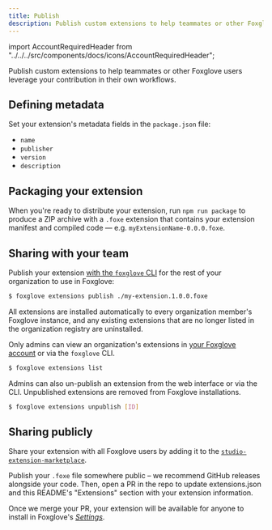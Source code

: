 ```yaml
---
title: Publish
description: Publish custom extensions to help teammates or other Foxglove users leverage your contribution in their own workflows.
---
```


import AccountRequiredHeader from "../../../src/components/docs/icons/AccountRequiredHeader";

Publish custom extensions to help teammates or other Foxglove users leverage your contribution in their own workflows.

## Defining metadata

Set your extension's metadata fields in the `package.json` file:

- `name`
- `publisher`
- `version`
- `description`

## Packaging your extension

When you're ready to distribute your extension, run `npm run package` to produce a ZIP archive with a `.foxe` extension that contains your extension manifest and compiled code — e.g. `myExtensionName-0.0.0.foxe`.

## Sharing with your team

<AccountRequiredHeader badgeText="Requires Team plan or above" />

Publish your extension [with the `foxglove` CLI](https://github.com/foxglove/foxglove-cli#foxglove-cli) for the rest of your organization to use in Foxglove:

```bash
$ foxglove extensions publish ./my-extension.1.0.0.foxe
```

All extensions are installed automatically to every organization member's Foxglove instance, and any existing extensions that are no longer listed in the organization registry are uninstalled.

Only admins can view an organization's extensions in [your Foxglove account](https://console.foxglove.dev) or via the `foxglove` CLI.

```bash
$ foxglove extensions list
```

Admins can also un-publish an extension from the web interface or via the CLI. Unpublished extensions are removed from Foxglove installations.

```bash
$ foxglove extensions unpublish [ID]
```

## Sharing publicly

Share your extension with all Foxglove users by adding it to the [`studio-extension-marketplace`](https://github.com/foxglove/studio-extension-marketplace).

Publish your `.foxe` file somewhere public – we recommend GitHub releases alongside your code. Then, open a PR in the repo to update extensions.json and this README's "Extensions" section with your extension information.

Once we merge your PR, your extension will be available for anyone to install in Foxglove's [_Settings_](/docs/visualization/introduction#settings#extensions).
